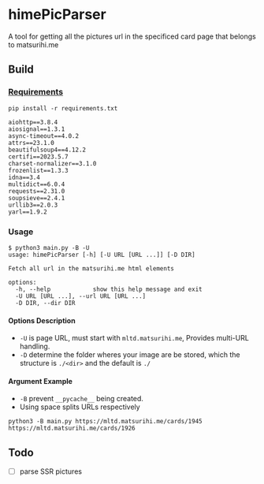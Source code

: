 # himePicParser

A tool for getting all the pictures url in the specificed card page that belongs to matsurihi.me

## Build

### [Requirements](./requirements.txt)

```console
pip install -r requirements.txt
```

```plain text
aiohttp==3.8.4
aiosignal==1.3.1
async-timeout==4.0.2
attrs==23.1.0
beautifulsoup4==4.12.2
certifi==2023.5.7
charset-normalizer==3.1.0
frozenlist==1.3.3
idna==3.4
multidict==6.0.4
requests==2.31.0
soupsieve==2.4.1
urllib3==2.0.3
yarl==1.9.2
```

### Usage

```console
$ python3 main.py -B -U
usage: himePicParser [-h] [-U URL [URL ...]] [-D DIR]

Fetch all url in the matsurihi.me html elements

options:
  -h, --help            show this help message and exit
  -U URL [URL ...], --url URL [URL ...]
  -D DIR, --dir DIR
```

#### Options Description

- `-U` is page URL, must start with `mltd.matsurihi.me`, Provides multi-URL handling.
- `-D` determine the folder wheres your image are be stored, which the structure is `./<dir>` and the default is `./`

#### Argument Example

- `-B` prevent `__pycache__` being created.
- Using space splits URLs respectively

```console
python3 -B main.py https://mltd.matsurihi.me/cards/1945 https://mltd.matsurihi.me/cards/1926
```

## Todo

- [ ] parse SSR pictures
